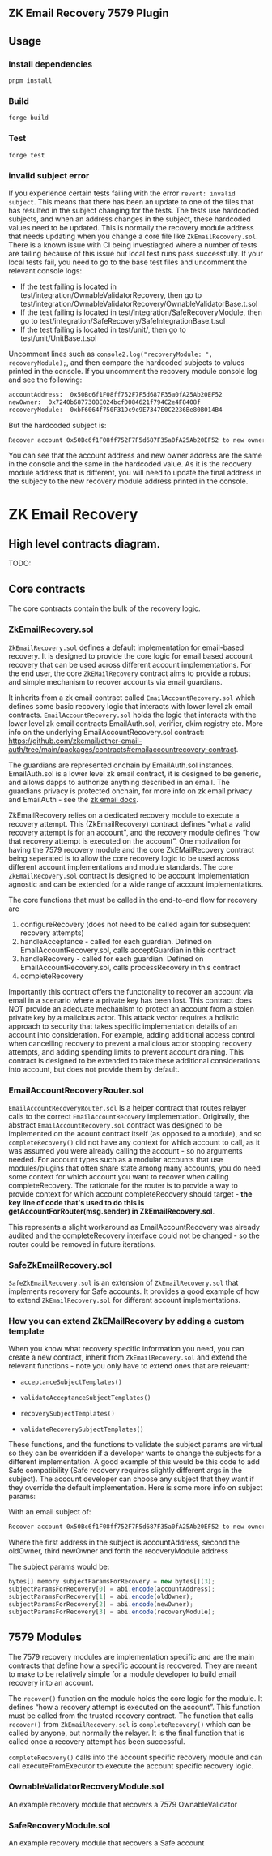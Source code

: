 ## ZK Email Recovery 7579 Plugin

## Usage

### Install dependencies

```shell
pnpm install
```

### Build

```shell
forge build
```

### Test

```shell
forge test
```

### invalid subject error
If you experience certain tests failing with the error `revert: invalid subject`. This means that there has been an update to one of the files that has resulted in the subject changing for the tests. The tests use hardcoded subjects, and when an address changes in the subject, these hardcoded values need to be updated. This is normally the recovery module address that needs updating when you change a core file like `ZkEmailRecovery.sol`. There is a known issue with CI being investiagted where a number of tests are failing because of this issue but local test runs pass successfully. If your local tests fail, you need to go to the base test files and uncomment the relevant console logs:
- If the test failing is located in test/integration/OwnableValidatorRecovery, then go to test/integration/OwnableValidatorRecovery/OwnableValidatorBase.t.sol
- If the test failing is located in test/integration/SafeRecoveryModule, then go to test/integration/SafeRecovery/SafeIntegrationBase.t.sol
- If the test failing is located in test/unit/, then go to test/unit/UnitBase.t.sol

Uncomment lines such as `console2.log("recoveryModule: ", recoveryModule);`, and then compare the hardcoded subjects to values printed in the console. If you uncomment the recovery module console log and see the following:
```bash
accountAddress:  0x50Bc6f1F08ff752F7F5d687F35a0fA25Ab20EF52
newOwner:  0x7240b687730BE024bcfD084621f794C2e4F8408f
recoveryModule:  0xbF6064f750F31Dc9c9E7347E0C2236Be80B014B4
```

But the hardcoded subject is:
```bash
Recover account 0x50Bc6f1F08ff752F7F5d687F35a0fA25Ab20EF52 to new owner 0x7240b687730BE024bcfD084621f794C2e4F8408f using recovery module 0x0957519DC28b1d289F4721244416C3F00033747c
```

You can see that the account address and new owner address are the same in the console and the same in the hardcoded value. As it is the recovery module address that is different, you will need to update the final address in the subjecy to the new recovery module address printed in the console.

# ZK Email Recovery

## High level contracts diagram.
TODO:

## Core contracts
The core contracts contain the bulk of the recovery logic.

### ZkEmailRecovery.sol

`ZkEmailRecovery.sol` defines a default implementation for email-based recovery. It is designed to provide the core logic for email based account recovery that can be used across different account implementations. For the end user, the core `ZkEMailRecovery` contract aims to provide a robust and simple mechanism to recover accounts via email guardians.

It inherits from a zk email contract called `EmailAccountRecovery.sol` which defines some basic recovery logic that interacts with lower level zk email contracts. `EmailAccountRecovery.sol` holds the logic that interacts with the lower level zk email contracts EmailAuth.sol, verifier, dkim registry etc. More info on the underlying EmailAccountRecovery.sol contract: https://github.com/zkemail/ether-email-auth/tree/main/packages/contracts#emailaccountrecovery-contract. 

The guardians are represented onchain by EmailAuth.sol instances. EmailAuth.sol is a lower level zk email contract, it is designed to be generic, and allows dapps to authorize anything described in an email. The guardians privacy is protected onchain, for more info on zk email privacy and EmailAuth - see the [zk email docs](https://zkemail.gitbook.io/zk-email).

ZkEmailRecovery relies on a dedicated recovery module to execute a recovery attempt. This (ZkEmailRecovery) contract defines "what a valid recovery attempt is for an account", and the recovery module defines “how that recovery attempt is executed on the account”. One motivation for having the 7579 recovery module and the core ZkEMailRecovery contract being seperated is to allow the core recovery logic to be used across different account implementations and module standards. The core `ZkEmailRecovery.sol` contract is designed to be account implementation agnostic and can be extended for a wide range of account implementations.

The core functions that must be called in the end-to-end flow for recovery are
1. configureRecovery (does not need to be called again for subsequent recovery attempts)
2. handleAcceptance - called for each guardian. Defined on EmailAccountRecovery.sol, calls acceptGuardian in this contract
3. handleRecovery - called for each guardian. Defined on EmailAccountRecovery.sol, calls processRecovery in this contract
4. completeRecovery

Importantly this contract offers the functonality to recover an account via email in a scenario where a private key has been lost. This contract does NOT provide an adequate mechanism to protect an account from a stolen private key by a malicious actor. This attack vector requires a holistic approach to security that takes specific implementation details of an account into consideration. For example, adding additional access control when cancelling recovery to prevent a malicious actor stopping recovery attempts, and adding spending limits to prevent account draining. This contract is designed to be extended to take these additional considerations into account, but does not provide them by default.

### EmailAccountRecoveryRouter.sol
`EmailAccountRecoveryRouter.sol` is a helper contract that routes relayer calls to the correct `EmailAccountRecovery` implementation. Originally, the abstract `EmailAccountRecovery.sol` contract was designed to be implemented on the acount contract itself (as opposed to a module), and so `completeRecovery()` did not have any context for which account to call, as it was assumed you were already calling the account - so no arguments needed. For account types such as a modular accounts that use modules/plugins that often share state among many accounts, you do need some context for which account you want to recover when calling completeRecovery. The rationale for the router is to provide a way to provide context for which account completeRecovery should target - **the key line of code that's used to do this is getAccountForRouter(msg.sender) in ZkEmailRecovery.sol**.

This represents a slight workaround as EmailAccountRecovery was already audited and the completeRecovery interface could not be changed - so the router could be removed in future iterations.

### SafeZkEmailRecovery.sol
`SafeZkEmailRecovery.sol` is an extension of `ZkEmailRecovery.sol` that implements recovery for Safe accounts. It provides a good example of how to extend `ZkEmailRecovery.sol` for different account implementations.


### How you can extend ZkEMailRecovery by adding a custom template

When you know what recovery specific information you need, you can create a new contract, inherit from `ZkEmailRecovery.sol` and extend the relevant functions - note you only have to extend ones that are relevant:
* `acceptanceSubjectTemplates()`
* `validateAcceptanceSubjectTemplates()`

* `recoverySubjectTemplates()`
* `validateRecoverySubjectTemplates()`

These functions, and the functions to validate the subject params are virtual so they can be overridden if a developer wants to change the subjects for a different implementation. A good example of this would be this code to add Safe compatibility (Safe recovery requires slightly different args in the subject). The account developer can choose any subject that they want if they override the default implementation. Here is some more info on subject params:

With an email subject of:
```bash
Recover account 0x50Bc6f1F08ff752F7F5d687F35a0fA25Ab20EF52 to new owner 0x7240b687730BE024bcfD084621f794C2e4F8408f using recovery module 0x344433E549E3F84B68D1aAC5b416Ac5cE2Be1063
```

Where the first address in the subject is accountAddress, second the oldOwner, third newOwner and forth the recoveryModule address

The subject params would be:

```ts
bytes[] memory subjectParamsForRecovery = new bytes[](3);
subjectParamsForRecovery[0] = abi.encode(accountAddress);
subjectParamsForRecovery[1] = abi.encode(oldOwner);
subjectParamsForRecovery[2] = abi.encode(newOwner);
subjectParamsForRecovery[3] = abi.encode(recoveryModule);
```

## 7579 Modules
The 7579 recovery modules are implementation specific and are the main contracts that define how a specific account is recovered. They are meant to make to be relatively simple for a module developer to build email recovery into an account.

The `recover()` function on the module holds the core logic for the module. It defines “how a recovery attempt is executed on the account”. This function must be called from the trusted recovery contract. The function that calls `recover()` from `ZkEmailRecovery.sol` is `completeRecovery()` which can be called by anyone, but normally the relayer. It is the final function that is called once a recovery attempt has been successful.

`completeRecovery()` calls into the account specific recovery module and can call executeFromExecutor to execute the account specific recovery logic. 

### OwnableValidatorRecoveryModule.sol
An example recovery module that recovers a 7579 OwnableValidator

### SafeRecoveryModule.sol
An example recovery module that recovers a Safe account